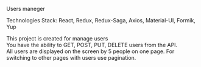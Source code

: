 Users maneger <br/>

Technologies Stack: React, Redux, Redux-Saga, Axios, Material-UI, Formik, Yup <br/>

This project is created for manage users <br/>
You have the ability to GET, POST, PUT, DELETE users from the API. <br/>
All users are displayed on the screen by 5 people on one page. For switching to other pages with users use pagination.<br/>

